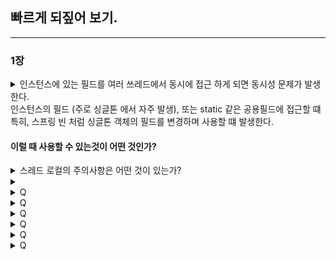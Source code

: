 ## 빠르게 되짚어 보기.

---


### 1장
<details>
<summary>
인스턴스에 있는 필드를 여러 쓰레드에서 동시에 접근 하게 되면
동시성 문제가 발생한다.
<br>
인스턴스의 필드 (주로 싱글톤 에서 자주 발생), 또는 static 같은 공용필드에 접근할 떄
<br>
특히, 스프링 빈 처럼 싱글톤 객체의 필드를 변경하며 사용할 떄 발생한다.
<br>
 <h4> 이럴 때 사용할 수 있는것이 어떤 것인가? </h4>
</summary>
<div markdown="1">

<hr/>

`ThreadLocal`

쓰레드 로컬을 사용하면 각 쓰레드마다 별도의 내부 저장소를 제공한다. 

따라서 같은 인스턴스의 쓰레드 로컬 필드에 접근해도 문제 없다.

```
private ThreadLocal<String> nameStore = new ThreadLocal<>()
```

> 참고
> 이런 동시성 문제는 지역 변수에서는 발생하지 않는다.
> 지역 변수는 쓰레드마다 각각 다른 메모리 영역이 할당된다.


</div>
</details>



<details>
<summary>
스레드 로컬의 주의사항은 어떤 것이 있는가?
</summary>
<div markdown="1">
<hr/>
쓰레드 로컬의 값을 사용 후 제거하지 않고 두면 
WAS(톰캣) 처럼 쓰레드 풀을 사용하는 경우에 심각한 문제를 발생할 수 있다.


요청이 끝나고도 쓰레드 로컬의 값을 삭제 하지 않으면,
다른 요청이 해당 쓰레드 로컬의 값을 사용 하는 위험이 있다.
이렇게 되면 userA 가 저장한 정보를 userB가 사용할 수 있는 것이다.

따라서 요청이 끝날 떄 쓰레드 로컬의 값을 `ThreadLocal.remove()`를 통해서 꼭 제거해야 한다.

</div>
</details>

<details>
<summary>

</summary>
<div markdown="1">
<hr/>
A
</div>
</details>


<details>
<summary>
Q
</summary>
<div markdown="1">
<hr/>
A
</div>
</details>


<details>
<summary>
Q
</summary>
<div markdown="1">
<hr/>
A
</div>
</details>


<details>
<summary>
Q
</summary>
<div markdown="1">
<hr/>
A
</div>
</details>


<details>
<summary>
Q
</summary>
<div markdown="1">
<hr/>
A
</div>
</details>


<details>
<summary>
Q
</summary>
<div markdown="1">
<hr/>
A
</div>
</details>


<details>
<summary>
Q
</summary>
<div markdown="1">
<hr/>
A
</div>
</details>
